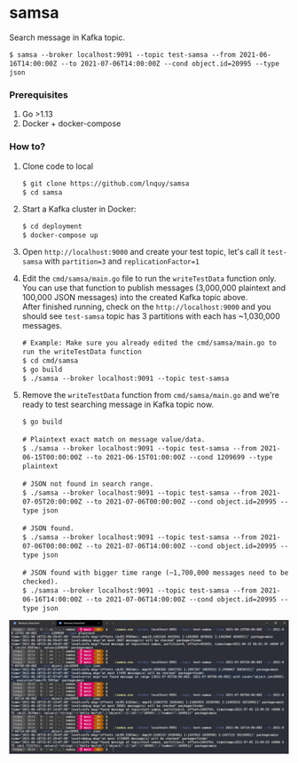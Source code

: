 # samsa
Search message in Kafka topic.  
```shell
$ samsa --broker localhost:9091 --topic test-samsa --from 2021-06-16T14:00:00Z --to 2021-07-06T14:00:00Z --cond object.id=20995 --type json
```

### Prerequisites

1. Go >1.13
2. Docker + docker-compose

### How to?

1. Clone code to local

   ```shell
   $ git clone https://github.com/lnquy/samsa
   $ cd samsa
   ```

2. Start a Kafka cluster in Docker:

   ```shell
   $ cd deployment
   $ docker-compose up
   ```

3. Open `http://localhost:9000`  and create your test topic, let's call it `test-samsa` with `partition=3` and `replicationFactor=1`

4. Edit the `cmd/samsa/main.go` file to run the `writeTestData` function only.  
   You can use that function to publish messages (3,000,000 plaintext and 100,000 JSON messages) into the created Kafka topic above.  
   After finished running, check on the `http://localhost:9000` and you should see `test-samsa` topic has 3 partitions with each has ~1,030,000 messages.

   ```shell
   # Example: Make sure you already edited the cmd/samsa/main.go to run the writeTestData function
   $ cd cmd/samsa
   $ go build
   $ ./samsa --broker localhost:9091 --topic test-samsa
   ```

5. Remove the `writeTestData` function from `cmd/samsa/main.go` and we're ready to test searching message in Kafka topic now.

   ```shell
   $ go build
   
   # Plaintext exact match on message value/data.
   $ ./samsa --broker localhost:9091 --topic test-samsa --from 2021-06-15T00:00:00Z --to 2021-06-15T01:00:00Z --cond 1209699 --type plaintext
   
   # JSON not found in search range.
   $ ./samsa --broker localhost:9091 --topic test-samsa --from 2021-07-05T20:00:00Z --to 2021-07-06T00:00:00Z --cond object.id=20995 --type json
   
   # JSON found.
   $ ./samsa --broker localhost:9091 --topic test-samsa --from 2021-07-06T00:00:00Z --to 2021-07-06T14:00:00Z --cond object.id=20995 --type json
   
   # JSON found with bigger time range (~1,700,000 messages need to be checked).
   $ ./samsa --broker localhost:9091 --topic test-samsa --from 2021-06-16T14:00:00Z --to 2021-07-06T14:00:00Z --cond object.id=20995 --type json
   ```

![CLI](cli.jpg)

